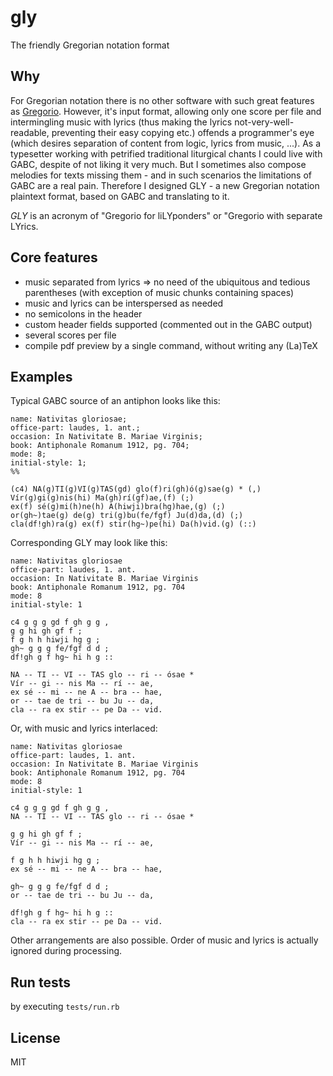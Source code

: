 # gly

The friendly Gregorian notation format

## Why

For Gregorian notation there is no other software with such great
features as [Gregorio][gregorio].
However, it's input format, allowing only one score per file
and intermingling music with lyrics (thus making the lyrics
not-very-well-readable, preventing their easy copying etc.)
offends a programmer's eye (which desires separation of
content from logic, lyrics from music, ...).
As a typesetter working with petrified traditional liturgical chants
I could live with GABC, despite of not liking it very much.
But I sometimes also compose melodies for texts missing them -
and in such scenarios the limitations of GABC are a real pain.
Therefore I designed GLY - a new Gregorian notation plaintext format,
based on GABC and translating to it.

*GLY* is an acronym of "Gregorio for liLYponders" or
"Gregorio with separate LYrics.

## Core features

* music separated from lyrics => no need of the ubiquitous
  and tedious parentheses
  (with exception of music chunks containing spaces)
* music and lyrics can be interspersed as needed
* no semicolons in the header
* custom header fields supported (commented out in the GABC output)
* several scores per file
* compile pdf preview by a single command, without writing any (La)TeX

## Examples

Typical GABC source of an antiphon looks like this:

    name: Nativitas gloriosae;
    office-part: laudes, 1. ant.;
    occasion: In Nativitate B. Mariae Virginis;
    book: Antiphonale Romanum 1912, pg. 704;
    mode: 8;
    initial-style: 1;
    %%
    
    (c4) NA(g)TI(g)VI(g)TAS(gd) glo(f)ri(gh)ó(g)sae(g) * (,)
    Vír(g)gi(g)nis(hi) Ma(gh)rí(gf)ae,(f) (;)
    ex(f) sé(g)mi(h)ne(h) A(hiwji)bra(hg)hae,(g) (;)
    or(gh~)tae(g) de(g) tri(g)bu(fe/fgf) Ju(d)da,(d) (;)
    cla(df!gh)ra(g) ex(f) stir(hg~)pe(hi) Da(h)vid.(g) (::)

Corresponding GLY may look like this:

    name: Nativitas gloriosae
    office-part: laudes, 1. ant.
    occasion: In Nativitate B. Mariae Virginis
    book: Antiphonale Romanum 1912, pg. 704
    mode: 8
    initial-style: 1
    
    c4 g g g gd f gh g g ,
    g g hi gh gf f ;
    f g h h hiwji hg g ;
    gh~ g g g fe/fgf d d ;
    df!gh g f hg~ hi h g ::
    
    NA -- TI -- VI -- TAS glo -- ri -- ósae *
    Vír -- gi -- nis Ma -- rí -- ae,
    ex sé -- mi -- ne A -- bra -- hae,
    or -- tae de tri -- bu Ju -- da,
    cla -- ra ex stir -- pe Da -- vid.

Or, with music and lyrics interlaced:

    name: Nativitas gloriosae
    office-part: laudes, 1. ant.
    occasion: In Nativitate B. Mariae Virginis
    book: Antiphonale Romanum 1912, pg. 704
    mode: 8
    initial-style: 1
    
    c4 g g g gd f gh g g ,
    NA -- TI -- VI -- TAS glo -- ri -- ósae *
    
    g g hi gh gf f ;
    Vír -- gi -- nis Ma -- rí -- ae,
    
    f g h h hiwji hg g ;
    ex sé -- mi -- ne A -- bra -- hae,
    
    gh~ g g g fe/fgf d d ;
    or -- tae de tri -- bu Ju -- da,
    
    df!gh g f hg~ hi h g ::
    cla -- ra ex stir -- pe Da -- vid.

Other arrangements are also possible. Order of music and lyrics
is actually ignored during processing.

## Run tests

by executing `tests/run.rb`

## License

MIT

[gregorio]: https://github.com/gregorio-project/gregorio
